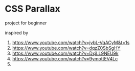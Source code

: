 # CSS Parallax 
 project for beginner

inspired by 
001. https://www.youtube.com/watch?v=jvbL-VqACyM&t=1s
002. https://www.youtube.com/watch?v=dqzZ0SbSgHY
003. https://www.youtube.com/watch?v=DxjLL9NEU9k
004. https://www.youtube.com/watch?v=9ymottEV4Lc
005. 